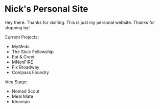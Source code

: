 # Nick's Personal Site

Hey there. Thanks for visiting. This is just my personal website. Thanks for stopping by!

Current Projects:
- MyMeds
- The Stoic Fellowship
- Eat & Greet
- MNonFIRE
- Fix Broadway
- Compass Foundry

Idea Stage:
- Nomad Scout
- Meal Mate
- Idearepo
